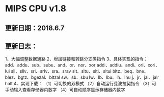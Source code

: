 # MIPS CPU v1.8
## 更新日期：2018.6.7
## 更新日志：
1、大幅调整数据通路
2、增加链接和转跳分支类指令
3、具体实现的指令：
add、addu、sub、subu、and、or、nor、xor
addi、addiu、andi、ori、xori、lui
sll、sllv、srl、srlv、sra、srav
slt、sltu、slti、sltui
bltz、beq、bne、blez、bgtz、bgezal、bltzal
sw、sb、sbu
lw、lb、lbu、lh、lhu
j、jr、jal、jalr
halt
4、实现下载：
（1）可切换的双模式
（2）自动运行斐波拉契指令
（3）可手动输入查看存储器内数字
（4）可自动顺序显示存储器内数字
